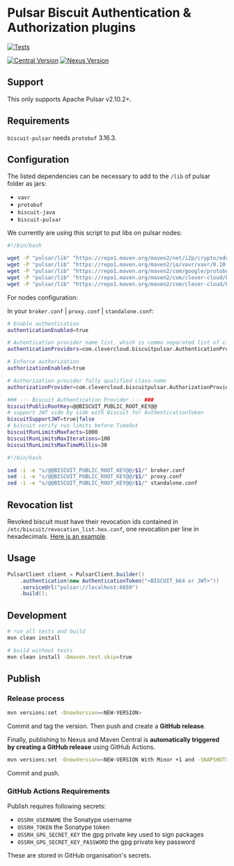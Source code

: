 # Pulsar Biscuit Authentication & Authorization plugins

[![Tests](https://github.com/clevercloud/biscuit-pulsar/actions/workflows/java_ci.yml/badge.svg)](https://github.com/CleverCloud/biscuit-pulsar/actions/workflows/java_ci.yml)

[![Central Version](https://img.shields.io/maven-central/v/com.clever-cloud/biscuit-pulsar)](https://mvnrepository.com/artifact/com.clever-cloud/biscuit-pulsar)
[![Nexus Version](https://img.shields.io/nexus/r/com.clever-cloud/biscuit-pulsar?server=https%3A%2F%2Fs01.oss.sonatype.org)](https://search.maven.org/artifact/com.clever-cloud/biscuit-pulsar)

## Support

This only supports Apache Pulsar v2.10.2+.

## Requirements

`biscuit-pulsar` needs `protobuf` 3.16.3.

## Configuration

The listed dependencies can be necessary to add to the `/lib` of pulsar folder as jars:

- `vavr`
- `protobuf`
- `biscuit-java`
- `biscuit-pulsar`

We currently are using this script to put libs on pulsar nodes:

```bash
#!/bin/bash

wget -P "pulsar/lib" "https://repo1.maven.org/maven2/net/i2p/crypto/eddsa/0.3.0/eddsa-0.3.0.jar"
wget -P "pulsar/lib" "https://repo1.maven.org/maven2/io/vavr/vavr/0.10.3/vavr-0.10.3.jar"
wget -P "pulsar/lib" "https://repo1.maven.org/maven2/com/google/protobuf/protobuf-java/3.16.3/protobuf-java-3.16.3.jar"
wget -P "pulsar/lib" "https://repo1.maven.org/maven2/com/clever-cloud/biscuit-java/<VERSION>/biscuit-java-<VERSION>.jar"
wget -P "pulsar/lib" "https://repo1.maven.org/maven2/com/clever-cloud/biscuit-pulsar/<VERSION>/biscuit-pulsar-<VERSION>.jar"
```

For nodes configuration:

In your `broker.conf` | `proxy.conf` | `standalone.conf`:

```bash
# Enable authentication
authenticationEnabled=true

# Autentication provider name list, which is comma separated list of class names
authenticationProviders=com.clevercloud.biscuitpulsar.AuthenticationProviderBiscuit

# Enforce authorization
authorizationEnabled=true

# Authorization provider fully qualified class-name
authorizationProvider=com.clevercloud.biscuitpulsar.AuthorizationProviderBiscuit

### --- Biscuit Authentication Provider --- ###
biscuitPublicRootKey=@@BISCUIT_PUBLIC_ROOT_KEY@@
# support JWT side by side with Biscuit for AuthenticationToken
biscuitSupportJWT=true|false
# biscuit verify run limits before TimeOut
biscuitRunLimitsMaxFacts=1000
biscuitRunLimitsMaxIterations=100
biscuitRunLimitsMaxTimeMillis=30
```

```bash
#!/bin/bash

sed -i -e "s/@@BISCUIT_PUBLIC_ROOT_KEY@@/$1/" broker.conf
sed -i -e "s/@@BISCUIT_PUBLIC_ROOT_KEY@@/$1/" proxy.conf
sed -i -e "s/@@BISCUIT_PUBLIC_ROOT_KEY@@/$1/" standalone.conf
```

## Revocation list

Revoked biscuit must have their revocation ids contained in `/etc/biscuit/revocation_list.hex.conf`, one revocation per line in hexadecimals. [Here is an example](https://raw.githubusercontent.com/CleverCloud/biscuit-pulsar/master/src/test/resources/revocation_list.hex.conf).

## Usage

```java
PulsarClient client = PulsarClient.builder()
    .authentication(new AuthenticationToken("<BISCUIT_b64 or JWT>"))
    .serviceUrl("pulsar://localhost:6650")
    .build();
```

## Development

```bash
# run all tests and build
mvn clean install

# build without tests
mvn clean install -Dmaven.test.skip=true
```

## Publish

### Release process

```bash
mvn versions:set -DnewVersion=<NEW-VERSION>
```

Commit and tag the version. Then push and create a **GitHub release**.

Finally, publishing to Nexus and Maven Central is **automatically triggered by creating a GitHub release** using GitHub Actions.

```bash
mvn versions:set -DnewVersion=<NEW-VERSION With Minor +1 and -SNAPSHOT>
```

Commit and push.

### GitHub Actions Requirements

Publish requires following secrets:

* `OSSRH_USERNAME` the Sonatype username
* `OSSRH_TOKEN` the Sonatype token
* `OSSRH_GPG_SECRET_KEY` the gpg private key used to sign packages
* `OSSRH_GPG_SECRET_KEY_PASSWORD` the gpg private key password

These are stored in GitHub organisation's secrets.
